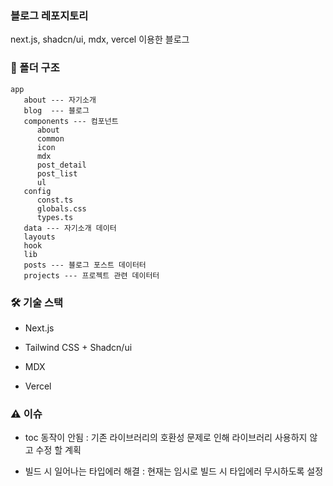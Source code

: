### 블로그 레포지토리

next.js, shadcn/ui, mdx, vercel 이용한 블로그 


### 📂 폴더 구조

```
app
   about --- 자기소개
   blog  --- 블로그 
   components --- 컴포넌트
      about
      common
      icon
      mdx
      post_detail
      post_list
      ul
   config 
      const.ts
      globals.css
      types.ts
   data --- 자기소개 데이터
   layouts
   hook
   lib
   posts --- 블로그 포스트 데이터터
   projects --- 프로젝트 관련 데이터터
```


### 🛠️ 기술 스택

- Next.js

- Tailwind CSS + Shadcn/ui

- MDX

- Vercel


### ⚠️ 이슈

- toc 동작이 안됨 : 기존 라이브러리의 호환성 문제로 인해 라이브러리 사용하지 않고 수정 할 계획

- 빌드 시 일어나는 타입에러 해결 : 현재는 임시로 빌드 시 타입에러 무시하도록 설정


